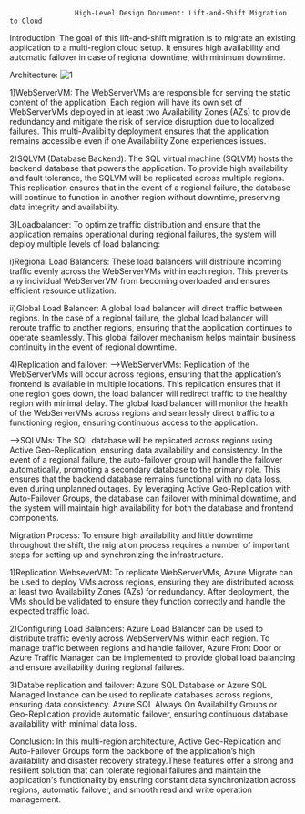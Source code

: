 
                    High-Level Design Document: Lift-and-Shift Migration to Cloud

Introduction:
The goal of this lift-and-shift migration is to migrate an existing application to a multi-region cloud setup. It ensures high availability and automatic failover in case of regional downtime, with minimum downtime.

Architecture:
![1](https://github.com/user-attachments/assets/8cc71b77-c762-4f8d-b37d-36edad0d2a88)

1)WebServerVM: The WebServerVMs are responsible for serving the static content of the application. Each region will have its own set of WebServerVMs deployed in at least two Availability Zones (AZs) to provide redundancy and mitigate the risk of service disruption due to localized failures. This multi-Avalibilty deployment ensures that the application remains accessible even if one Availability Zone experiences issues.

2)SQLVM (Database Backend): The SQL virtual machine (SQLVM) hosts the backend database that powers the application. To provide high availability and fault tolerance, the SQLVM will be replicated across multiple regions. This replication ensures that in the event of a regional failure, the database will continue to function in another region without downtime, preserving data integrity and availability.

3)Loadbalancer: To optimize traffic distribution and ensure that the application remains operational during regional failures, the system will deploy multiple levels of load balancing:

  i)Regional Load Balancers: These load balancers will distribute incoming traffic evenly across the WebServerVMs within each region. This prevents any individual WebServerVM from becoming overloaded and ensures 
    efficient resource utilization.

 ii)Global Load Balancer: A global load balancer will direct traffic between regions. In the case of a regional failure, the global load balancer will reroute traffic to another regions, ensuring that the 
   application continues to operate seamlessly. This global failover mechanism helps maintain business continuity in the event of regional downtime.

4)Replication and failover:
-->WebServerVMs: Replication of the WebServerVMs will occur across regions, ensuring that the application’s frontend is available in multiple locations. This replication ensures that if one region goes down, the load balancer will redirect traffic to the healthy region with minimal delay. The global load balancer will monitor the health of the WebServerVMs across regions and seamlessly direct traffic to a functioning region, ensuring continuous access to the application.

-->SQLVMs: The SQL database will be replicated across regions using Active Geo-Replication, ensuring data availability and consistency. In the event of a regional failure, the auto-failover group will handle the failover automatically, promoting a secondary database to the primary role. This ensures that the backend database remains functional with no data loss, even during unplanned outages. By leveraging Active Geo-Replication with Auto-Failover Groups, the database can failover with minimal downtime, and the system will maintain high availability for both the database and frontend components.

Migration Process: To ensure high availability and little downtime throughout the shift, the migration process requires a number of important steps for setting up and synchronizing the infrastructure.

1)Replication WebseverVM: To replicate WebServerVMs, Azure Migrate can be used to deploy VMs across regions, ensuring they are distributed across at least two Availability Zones (AZs) for redundancy. After deployment, the VMs should be validated to ensure they function correctly and handle the expected traffic load.

2)Configuring Load Balancers:  Azure Load Balancer can be used to distribute traffic evenly across WebServerVMs within each region. To manage traffic between regions and handle failover, Azure Front Door or Azure Traffic Manager can be implemented to provide global load balancing and ensure availability during regional failures.

3)Databe replication and failover: Azure SQL Database or Azure SQL Managed Instance can be used to replicate databases across regions, ensuring data consistency. Azure SQL Always On Availability Groups or Geo-Replication provide automatic failover, ensuring continuous database availability with minimal data loss.

Conclusion: 
In this multi-region architecture, Active Geo-Replication and Auto-Failover Groups form the backbone of the application’s high availability and disaster recovery strategy.These features offer a strong and resilient solution that can tolerate regional failures and maintain the application's functionality by ensuring constant data synchronization across regions, automatic failover, and smooth read and write operation management.



